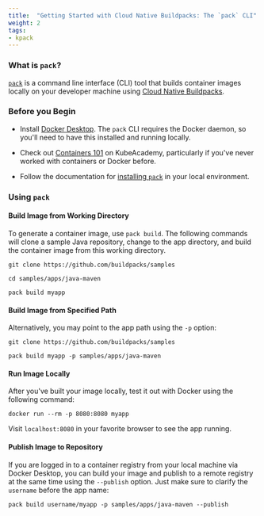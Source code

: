 ```yaml
---
title:  "Getting Started with Cloud Native Buildpacks: The `pack` CLI"
weight: 2
tags:
- kpack
---
```


### What is `pack`?

[`pack`](https://github.com/buildpacks/pack) is a command line interface (CLI) tool that builds container images locally on your developer machine using [Cloud Native Buildpacks](../what-is/what-is-cnb).

### Before you Begin

- Install [Docker Desktop](https://hub.docker.com/search?type=edition&offering=community). The `pack` CLI requires the Docker daemon, so you'll need to have this installed and running locally. 

- Check out [Containers 101](https://kube.academy/courses/containers-101) on KubeAcademy, particularly if you've never worked with containers or Docker before.

- Follow the documentation for [installing `pack`](https://buildpacks.io/docs/install-pack/) in your local environment.

### Using `pack`

#### Build Image from Working Directory

To generate a container image, use `pack build`. The following commands will clone a sample Java repository, change to the app directory, and build the container image from this working directory.

```
git clone https://github.com/buildpacks/samples

cd samples/apps/java-maven

pack build myapp
```

#### Build Image from Specified Path

Alternatively, you may point to the app path using the `-p` option:

```
git clone https://github.com/buildpacks/samples

pack build myapp -p samples/apps/java-maven
```

#### Run Image Locally

After you've built your image locally, test it out with Docker using the following command: 

```
docker run --rm -p 8080:8080 myapp
```

Visit `localhost:8080` in your favorite browser to see the app running.

#### Publish Image to Repository

If you are logged in to a container registry from your local machine via Docker Desktop, you can build your image and publish to a remote registry at the same time using the `--publish` option. Just make sure to clarify the `username` before the app name:

```
pack build username/myapp -p samples/apps/java-maven --publish
```

